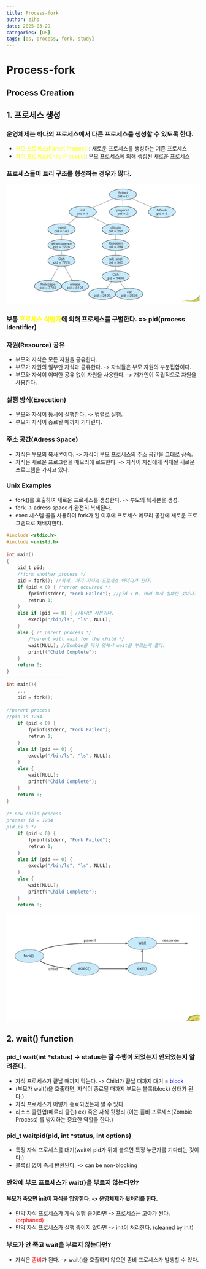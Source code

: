 ```yaml
---
title: Process-fork
author: ziho
date: 2025-03-29
categories: [OS]
tags: [os, process, fork, study]
---
```

Process-fork
=============
Process Creation
----------------
## 1. 프로세스 생성
### 운영체제는 하나의 프로세스에서 다른 프로세스를 생성할 수 있도록 한다.
- <span style="color: yellow">부모 프로세스(Parent Process)</span>: 새로운 프로세스를 <span style="background-color: 0000FF">생성하는</span> 기존 프로세스
- <span style="color: yellow">자식 프로세스(Child Process)</span>: 부모 프로세스에 의해 생성된 <span style="background-color: 0000FF">새로운 프로세스</span>

### 프로세스들이 트리 구조를 형성하는 경우가 많다.
![tree-image](/assets/img/osTree.png)
### 보통 <span style="color: yellow">프로세스 식별자</span>에 의해 프로세스를 구별한다. => pid(process identifier)
### 자원(Resource) 공유
- 부모와 자식은 모든 자원을 공유한다.
- 부모가 자원의 일부만 자식과 공유한다. -> 자식들은 부모 자원의 부분집합이다.
- 부모와 자식이 어떠한 공유 없이 자원을 사용한다. -> 개개인이 독립적으로 자원을 사용한다.
### 실행 방식(Execution)
- 부모와 자식이 동시에 실행한다. -> 병렬로 실행.
- 부모가 자식이 종료될 때까지 기다린다.
### 주소 공간(Adress Space)
- 자식은 부모의 복사본이다. -> 자식이 부모 프로세스의 주소 공간을 그대로 상속.
- 자식은 새로운 프로그램을 메모리에 로드한다. -> 자식이 자신에게 적재될 새로운 프로그램을 가지고 있다.
### Unix Examples
- fork()를 호출하여 새로운 프로세스를 생성한다. -> 부모의 복사본을 생성.
- fork -> adress space가 완전히 복제된다.
- exec 시스템 콜을 사용하여 fork가 된 이후에 프로세스 메모리 공간에 새로운 프로그램으로 재배치한다.

```c
#include <stdio.h>
#include <unistd.h>

int main()
{
    pid_t pid;
    /*fork another process */
    pid = fork(); //복제, 자기 자식의 프로세스 아이디가 된다.
    if (pid < 0) { /*error occurred */
        fprinf(stderr, "Fork Failed"); //pid < 0, 에러 복제 실패한 것이다.
        retrun 1;
    }
    else if (pid == 0) { //0이면 사본이다.
        execlp("/bin/ls", "ls", NULL);
    }
    else { /* parent process */
        /*parent will wait for the child */
        wait(NULL); //Zombie를 막기 위해서 wait을 부르는게 좋다.
        printf("Child Complete");
    }
    return 0;
}
-------------------------------------------------------------------------------------------------
int main(){
    ...
    pid = fork();

//parent process
//pid is 1234
    if (pid < 0) { 
        fprinf(stderr, "Fork Failed"); 
        retrun 1;
    }
    else if (pid == 0) {
        execlp("/bin/ls", "ls", NULL);
    }
    else {
        wait(NULL); 
        printf("Child Complete");
    }
    return 0;
}

/* new child process
process id = 1234
pid is 0 */
    if (pid < 0) { 
        fprinf(stderr, "Fork Failed"); 
        retrun 1;
    }
    else if (pid == 0) {
        execlp("/bin/ls", "ls", NULL);
    }
    else {
        wait(NULL); 
        printf("Child Complete");
    }
    return 0;
```
![Process Creation](/assets/img/os6.png)
## 2. wait() function
### pid_t wait(int *status) -> status는 잘 수행이 되었는지 안되었는지 알려준다.
- 자식 프로세스가 끝날 때까지 막는다. -> Child가 끝날 때까지 대기 = <span style="color: blue">block</span>
- (부모가 wait()을 호출하면, 자식이 종료될 때까지 부모는 블록(block) 상태가 된다.)
- 자식 프로세스가 어떻게 종료되었는지 알 수 있다.
- 리소스 클린업(메로리 클린) ex) 죽은 자식 뒷정리 (이는 좀비 프로세스(Zombie Process) 를 방지하는 중요한 역할을 한다.)
### pid_t waitpid(pid, int *status, int options)
- 특정 자식 프로세스를 대기(wait에 pid가 뒤에 붙으면 특정 누군가를 기다리는 것이다.)
- 블록킹 없이 즉시 반환된다. -> can be non-blocking
### 만약에 부모 프로세스가 wait()을 부르지 않는다면?
#### 부모가 죽으면 init이 자식을 입양한다. -> 운영체제가 뒷처리를 한다.
- 만약 자식 프로세스가 계속 실행 중이라면 -> 프로세스는 고아가 된다. <span style="color: red">(orphaned)</span>
- 만약 자식 프로세스가 실행 중이지 않다면 -> init이 처리한다. (cleaned by init)
### 부모가 안 죽고 wait을 부르지 않는다면?
- 자식은 <span style="color: red">좀비</span>가 된다. -> wait()을 호출하지 않으면 좀비 프로세스가 발생할 수 있다.